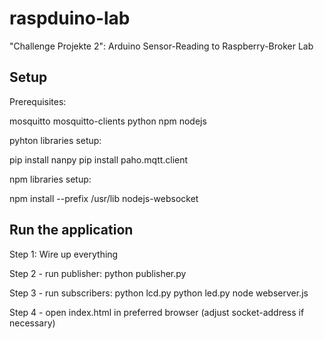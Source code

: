 # raspduino-lab
"Challenge Projekte 2": Arduino Sensor-Reading to Raspberry-Broker Lab

## Setup
Prerequisites:

  mosquitto
  mosquitto-clients
  python
  npm
  nodejs
  
pyhton libraries setup:
  
  pip install nanpy
  pip install paho.mqtt.client
  
  
npm libraries setup:

  npm install --prefix /usr/lib nodejs-websocket
  
## Run the application

Step 1:
  Wire up everything

Step 2 - run publisher:
  python publisher.py

Step 3 - run subscribers:
  python lcd.py
  python led.py
  node webserver.js
  
Step 4 - open index.html in preferred browser (adjust socket-address if necessary)
